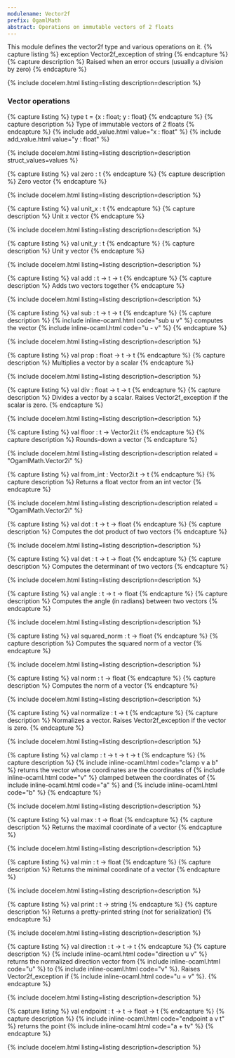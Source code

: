 ```yaml
---
modulename: Vector2f 
prefix: OgamlMath
abstract: Operations on immutable vectors of 2 floats
---
```



This module defines the vector2f type and various operations on it.
{% capture listing %}
exception Vector2f_exception of string
{% endcapture %}
{% capture description %}
Raised when an error occurs (usually a division by zero)
{% endcapture %}

{% include docelem.html listing=listing description=description   %}

### Vector operations

{% capture listing %}
type t = {x : float; y : float}
{% endcapture %}
{% capture description %}
Type of immutable vectors of 2 floats
{% endcapture %}
{% include add_value.html value="x : float" %}
{% include add_value.html value="y : float" %}

{% include docelem.html listing=listing description=description struct_values=values  %}

{% capture listing %}
val zero : t
{% endcapture %}
{% capture description %}
Zero vector
{% endcapture %}

{% include docelem.html listing=listing description=description   %}

{% capture listing %}
val unit_x : t
{% endcapture %}
{% capture description %}
Unit x vector
{% endcapture %}

{% include docelem.html listing=listing description=description   %}

{% capture listing %}
val unit_y : t
{% endcapture %}
{% capture description %}
Unit y vector
{% endcapture %}

{% include docelem.html listing=listing description=description   %}

{% capture listing %}
val add : t -> t -> t
{% endcapture %}
{% capture description %}
Adds two vectors together
{% endcapture %}

{% include docelem.html listing=listing description=description   %}

{% capture listing %}
val sub : t -> t -> t
{% endcapture %}
{% capture description %}
{% include inline-ocaml.html code="sub u v" %} computes the vector {% include inline-ocaml.html code="u - v" %}
{% endcapture %}

{% include docelem.html listing=listing description=description   %}

{% capture listing %}
val prop : float -> t -> t
{% endcapture %}
{% capture description %}
Multiplies a vector by a scalar
{% endcapture %}

{% include docelem.html listing=listing description=description   %}

{% capture listing %}
val div : float -> t -> t
{% endcapture %}
{% capture description %}
Divides a vector by a scalar. Raises Vector2f_exception if the scalar is zero.
{% endcapture %}

{% include docelem.html listing=listing description=description   %}

{% capture listing %}
val floor : t -> Vector2i.t
{% endcapture %}
{% capture description %}
Rounds-down a vector
{% endcapture %}

{% include docelem.html listing=listing description=description  related = "OgamlMath.Vector2i" %}

{% capture listing %}
val from_int : Vector2i.t -> t
{% endcapture %}
{% capture description %}
Returns a float vector from an int vector
{% endcapture %}

{% include docelem.html listing=listing description=description  related = "OgamlMath.Vector2i" %}

{% capture listing %}
val dot : t -> t -> float
{% endcapture %}
{% capture description %}
Computes the dot product of two vectors
{% endcapture %}

{% include docelem.html listing=listing description=description   %}

{% capture listing %}
val det : t -> t -> float
{% endcapture %}
{% capture description %}
Computes the determinant of two vectors
{% endcapture %}

{% include docelem.html listing=listing description=description   %}

{% capture listing %}
val angle : t -> t -> float
{% endcapture %}
{% capture description %}
Computes the angle (in radians) between two vectors
{% endcapture %}

{% include docelem.html listing=listing description=description   %}

{% capture listing %}
val squared_norm : t -> float
{% endcapture %}
{% capture description %}
Computes the squared norm of a vector
{% endcapture %}

{% include docelem.html listing=listing description=description   %}

{% capture listing %}
val norm : t -> float
{% endcapture %}
{% capture description %}
Computes the norm of a vector
{% endcapture %}

{% include docelem.html listing=listing description=description   %}

{% capture listing %}
val normalize : t -> t
{% endcapture %}
{% capture description %}
Normalizes a vector. Raises Vector2f_exception if the vector is zero.
{% endcapture %}

{% include docelem.html listing=listing description=description   %}

{% capture listing %}
val clamp : t -> t -> t -> t
{% endcapture %}
{% capture description %}
{% include inline-ocaml.html code="clamp v a b" %} returns the vector whose coordinates are the coordinates of {% include inline-ocaml.html code="v" %}
 clamped between the coordinates of {% include inline-ocaml.html code="a" %} and {% include inline-ocaml.html code="b" %}
{% endcapture %}

{% include docelem.html listing=listing description=description   %}

{% capture listing %}
val max : t -> float
{% endcapture %}
{% capture description %}
Returns the maximal coordinate of a vector
{% endcapture %}

{% include docelem.html listing=listing description=description   %}

{% capture listing %}
val min : t -> float
{% endcapture %}
{% capture description %}
Returns the minimal coordinate of a vector
{% endcapture %}

{% include docelem.html listing=listing description=description   %}

{% capture listing %}
val print : t -> string
{% endcapture %}
{% capture description %}
Returns a pretty-printed string (not for serialization)
{% endcapture %}

{% include docelem.html listing=listing description=description   %}

{% capture listing %}
val direction : t -> t -> t
{% endcapture %}
{% capture description %}
{% include inline-ocaml.html code="direction u v" %} returns the normalized direction vector from {% include inline-ocaml.html code="u" %} to {% include inline-ocaml.html code="v" %}.
 Raises Vector2f_exception if {% include inline-ocaml.html code="u = v" %}.
{% endcapture %}

{% include docelem.html listing=listing description=description   %}

{% capture listing %}
val endpoint : t -> t -> float -> t
{% endcapture %}
{% capture description %}
{% include inline-ocaml.html code="endpoint a v t" %} returns the point {% include inline-ocaml.html code="a + tv" %}
{% endcapture %}

{% include docelem.html listing=listing description=description   %}


